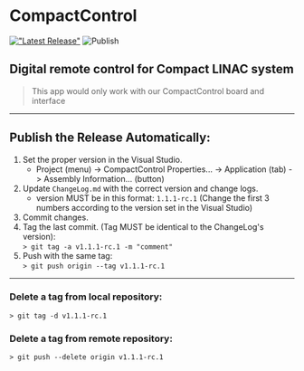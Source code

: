 # CompactControl

[!["Latest Release"](https://img.shields.io/badge/Release-v1.5.5-9cf.svg)](https://github.com/saeeddiscovery/CompactControl/releases/latest)
![Publish](https://github.com/saeeddiscovery/CompactControl/workflows/Publish/badge.svg)

## Digital remote control for Compact LINAC system

> This app would only work with our CompactControl board and interface

-------------------------
## Publish the Release Automatically:

1. Set the proper version in the Visual Studio.
    - Project (menu) -> CompactControl Properties... -> Application (tab) -> Assembly Information... (button)
2. Update ```ChangeLog.md``` with the correct version and change logs.
    - version MUST be in this format: ```1.1.1-rc.1``` (Change the first 3 numbers according to the version set in the Visual Studio)
3. Commit changes.
4. Tag the last commit. (Tag MUST be identical to the ChangeLog's version):  
    ```> git tag -a v1.1.1-rc.1 -m "comment"```
5. Push with the same tag:   
    ```> git push origin --tag v1.1.1-rc.1```

-------------------------
### Delete a tag from local repository: 
```> git tag -d v1.1.1-rc.1```
### Delete a tag from remote repository: 
```> git push --delete origin v1.1.1-rc.1```

